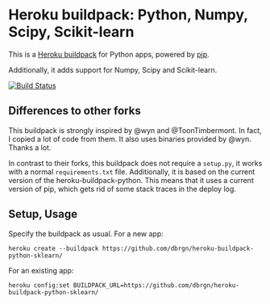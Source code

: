 Heroku buildpack: Python, Numpy, Scipy, Scikit-learn
====================================================

This is a [Heroku buildpack](http://devcenter.heroku.com/articles/buildpacks)
for Python apps, powered by [pip](http://www.pip-installer.org/).

Additionally, it adds support for Numpy, Scipy and Scikit-learn.

[![Build Status](https://secure.travis-ci.org/dbrgn/heroku-buildpack-python-sklearn.png?branch=master)](http://travis-ci.org/dbrgn/heroku-buildpack-python-sklearn)

Differences to other forks
--------------------------

This buildpack is strongly inspired by @wyn and @ToonTimbermont. In fact, I
copied a lot of code from them. It also uses binaries provided by @wyn. Thanks
a lot.

In contrast to their forks, this buildpack does not require a `setup.py`, it
works with a normal `requirements.txt` file. Additionally, it is based on the
current version of the heroku-buildpack-python. This means that it uses a
current version of pip, which gets rid of some stack traces in the deploy log.

Setup, Usage
------------

Specify the buildpack as usual. For a new app:

    heroku create --buildpack https://github.com/dbrgn/heroku-buildpack-python-sklearn/

For an existing app:

    heroku config:set BUILDPACK_URL=https://github.com/dbrgn/heroku-buildpack-python-sklearn/
